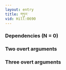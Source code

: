 ```yaml
---
layout: entry
title: གཏུར་
vid: Hill:0690
---
```

### Dependencies (N = 0)


### Two overt arguments


### Three overt arguments
